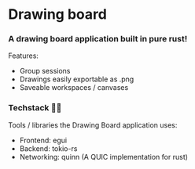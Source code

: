 # Drawing board
### A drawing board application built in pure rust!
Features:
  - Group sessions
  - Drawings easily exportable as .png
  - Saveable workspaces / canvases

### Techstack 👨‍💻
Tools / libraries the Drawing Board application uses:
- Frontend: egui
- Backend: tokio-rs
- Networking: quinn (A QUIC implementation for rust)
